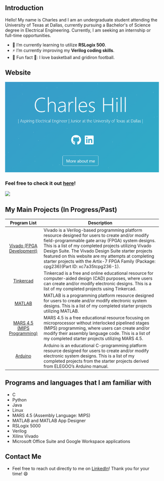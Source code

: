 ## Introduction
Hello! My name is Charles and I am an undergraduate student attending the University of Texas at Dallas, currently pursuing a Bachelor's of Science degree in Electrical Engineering. Currently, I am seeking an internship or full-time opportunities.

- 🔭 I’m currently learning to utilize **RSLogix 500**.
- ⚡ I’m currently improving my **Verilog coding skills**.
- 🏀 Fun fact 🏈: I love basketball and gridiron football. 

## Website
<!-- Image Link -->
![Website Preview Image](https://raw.githubusercontent.com/CHill-Three/CHill-Three/main/image.PNG?raw=true "Website Preview Image")

### Feel free to check it out [here](https://chill-three.github.io/home/)! <!-- GitHub Profile Views Counter --> 
![](https://komarev.com/ghpvc/?username=chill-three&label=TOTAL+PROFILE+VIEWS&style=for-the-badge)


## My Main Projects (In Progress/Past)
| Program List | Description |
| :-: | --- |
| [Vivado (FPGA Development)](https://github.com/CHill-Three/vivado.projects) | Vivado is a Verilog-based programming platform resource designed for users to create and/or modify field-programmable gate array (FPGA) system designs. This is a list of my completed projects utilizing Vivado Design Suite. The Vivado Design Suite starter projects featured on this website are my attempts at completing starter projects with the Artix-7 FPGA Family (Package: cpg236)(Part ID: xc7a35tcpg236-1). |
| [Tinkercad](https://github.com/CHill-Three/tinkercad.projects) | Tinkercad is a free and online educational resource for computer-aided design (CAD) purposes, where users can create and/or modify electronic designs. This is a list of my completed projects using Tinkercad. |
| [MATLAB](https://github.com/CHill-Three/matlab.projects) | MATLAB is a programming platform resource designed for users to create and/or modify electronic system designs. This is a list of my completed starter projects utilizing MATLAB. |
| [MARS 4.5 (MIPS Programming)](https://github.com/CHill-Three/mars.projects) | MARS 4.5 is a free educational resource focusing on microprocessor without interlocked pipelined stages (MIPS) programming, where users can create and/or modify their assembly language code. This is a list of my completed starter projects utilizing MARS 4.5. |
| [Arduino](https://github.com/CHill-Three/arduino.projects) | Arduino is an educational C-programming platform resource designed for users to create and/or modify electronic system designs. This is a list of my completed projects from the starter projects derived from ELEGOO’s Arduino manual. |

## Programs and languages that I am familiar with
* C
* Python
* Java
* Linux
* MARS 4.5 (Assembly Language: MIPS)
* MATLAB and MATLAB App Designer
* RSLogix 5000
* Verilog
* Xilinx Vivado
* Microsoft Office Suite and Google Workspace applications


## Contact Me
* Feel free to reach out directly to me on [LinkedIn](https://www.linkedin.com/in/charleshillthree/)! Thank you for your time! 😄

